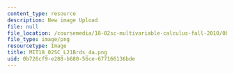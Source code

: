 ```yaml
---
content_type: resource
description: New image Upload
file: null
file_location: /coursemedia/18-02sc-multivariable-calculus-fall-2010/0b726cf9e288b68056ce677166136bde_MIT18_02SC_L21Brds_4a.png
file_type: image/png
resourcetype: Image
title: MIT18_02SC_L21Brds_4a.png
uid: 0b726cf9-e288-b680-56ce-677166136bde
---
```

